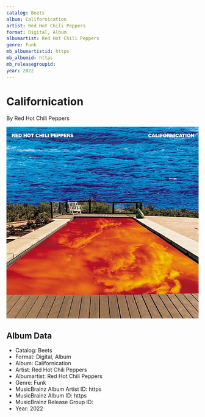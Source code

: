 ```yaml
---
catalog: Beets
album: Californication
artist: Red Hot Chili Peppers
format: Digital, Album
albumartist: Red Hot Chili Peppers
genre: Funk
mb_albumartistid: https
mb_albumid: https
mb_releasegroupid: 
year: 2022
---
```


# Californication

By Red Hot Chili Peppers

![](../../assets/beetscovers/Red_Hot_Chili_Peppers-Californication.jpg)

## Album Data

- Catalog: Beets
- Format: Digital, Album
- Album: Californication
- Artist: Red Hot Chili Peppers
- Albumartist: Red Hot Chili Peppers
- Genre: Funk
- MusicBrainz Album Artist ID: https
- MusicBrainz Album ID: https
- MusicBrainz Release Group ID: 
- Year: 2022

